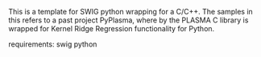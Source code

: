 This is a template for SWIG python wrapping
for a C/C++. The samples in this refers to
a past project PyPlasma, where by the PLASMA
C library is wrapped for Kernel Ridge Regression
functionality for Python.

requirements:
swig
python
